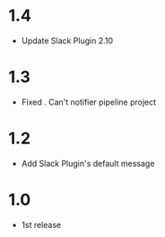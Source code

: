 # 1.4

* Update Slack Plugin 2.10

# 1.3

 * Fixed . Can't notifier pipeline project
 
# 1.2

 * Add Slack Plugin's default message
 
 # 1.0
  * 1st release 
